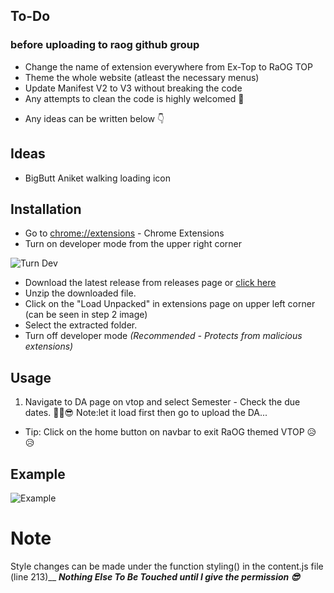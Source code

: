 ## To-Do 
### before uploading to raog github group
- Change the name of extension everywhere from Ex-Top to RaOG TOP
- Theme the whole website (atleast the necessary menus)
- Update Manifest V2 to V3 without breaking the code
- Any attempts to clean the code is highly welcomed 🙏 

* Any ideas can be written below 👇 

## Ideas
- BigButt Aniket walking loading icon


## Installation

- Go to [chrome://extensions](chrome://extensions) - Chrome Extensions
- Turn on developer mode from the upper right corner

![Turn Dev](https://i.ibb.co/SV7dZMS/turnDev.png)

- Download the latest release from releases page or [click here](https://github.com//sudonims/vtop-da-deadline/archive/master.zip)
- Unzip the downloaded file.
- Click on the "Load Unpacked" in extensions page on upper left corner (can be seen in step 2 image)
- Select the extracted folder.
- Turn off developer mode _(Recommended - Protects from malicious extensions)_

## Usage

1. Navigate to DA page on vtop and select Semester - Check the due dates. ✌🏻😎
   Note:let it load first then go to upload the DA...
  
- Tip: Click on the home button on navbar to exit RaOG themed VTOP 😥 😥 

## Example

![Example](https://i.ibb.co/3zWbR2w/Screenshot-from-2020-08-13-22-11-58.png)

# Note

Style changes can be made under the function styling() in the content.js file (line 213)__
***Nothing Else To Be Touched until I give the permission 😎***
